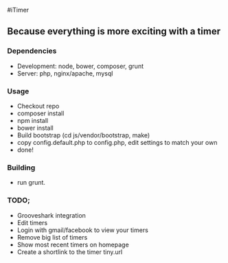 #iTimer

## Because everything is more exciting with a timer

### Dependencies
- Development: node, bower, composer, grunt
- Server: php, nginx/apache, mysql

### Usage
- Checkout repo
- composer install
- npm install
- bower install
- Build bootstrap (cd js/vendor/bootstrap, make)
- copy config.default.php to config.php, edit settings to match your own
- done!

### Building
- run grunt.


### TODO;
- Grooveshark integration
- Edit timers
- Login with gmail/facebook to view your timers
- Remove big list of timers
- Show most recent timers on homepage
- Create a shortlink to the timer tiny.url